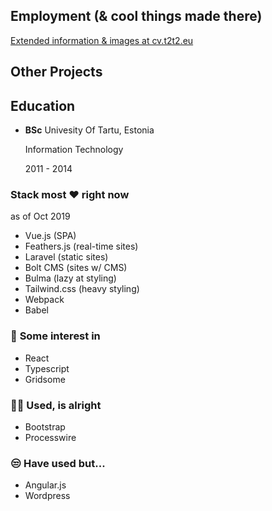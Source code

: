
<div class="flex flex-col lg:flex-row print:block mt-4 -mx-2">
	<div class="lg:w-3/4 print:w-full px-2">
		<h2 class="text-3xl print:text-2x font-semibold mb-4">Employment <span class="text-base">(& cool things made there)</span></h2>
		<a class="hidden print:block text-sm -mt-4 mb-4" href="https://cv.t2t2.eu">Extended information & images at cv.t2t2.eu</a>
		<list-jobs />
		<h2 class="text-3xl print:text-2x font-semibold mt-4 mb-4">Other Projects</span></h2>
		<list-projects />
	</div>
	<div class="lg:w-1/4 print:w-full px-2 mt-4 lg:mt-0 print:mt-4">
		<div class="print:break-inside-avoid">
			<h2 class="text-3xl print:text-2xl font-semibold">Education</h2>
			<ul>
				<li>
					<p class="inline lg:block print:inline">
						<strong class="print:block">BSc</strong>
						Univesity Of Tartu, Estonia
					</p>
					<p class="inline lg:block print:inline text-sm">
						Information Technology
					</p>
					<p class="inline lg:block print:inline text-sm">
						2011 - 2014
					</p>
				</li>
			</ul>
		</div>
		<div class="mt-4 print:break-inside-avoid">
			<h3 class="text-xl mt-1">Stack most ❤ right now</h3>
			<p class="text-xs">as of Oct 2019</p>
			<ul class="mt-3 list-disc list-inside looking-list">
				<li class="mt-2">Vue.js (SPA)</li>
				<li class="mt-2">Feathers.js (real-time sites)</li>
				<li>Laravel (static sites)</li>
				<li>Bolt CMS (sites w/ CMS)</li>
				<li class="mt-2">Bulma (lazy at styling)</li>
				<li>Tailwind.css (heavy styling)</li>
				<li class="mt-2">Webpack</li>
				<li>Babel</li>
			</ul>
		</div>
		<div class="mt-4 print:break-inside-avoid">
			<h3 class="text-xl mt-1"><span class="print:hidden">👀 </span>Some interest in</h3>
			<ul class="mt-3 list-disc list-inside looking-list">
				<li>React</li>
				<li>Typescript</li>
				<li>Gridsome</li>
			</ul>
		</div>
		<div class="mt-4 print:break-inside-avoid">
			<h3 class="text-xl mt-1"><span class="print:hidden">🤷‍♂️ </span>Used, is alright</h3>
			<ul class="mt-3 list-disc list-inside looking-list">
				<li>Bootstrap</li>
				<li>Processwire</li>
			</ul>
		</div>
		<div class="mt-4 print:break-inside-avoid">
			<h3 class="text-xl mt-1"><span class="print:hidden">😒 </span>Have used but...</h3>
			<ul class="mt-3 list-disc list-inside looking-list">
				<li>Angular.js</li>
				<li>Wordpress</li>
			</ul>
		</div>
	</div>
</div>

